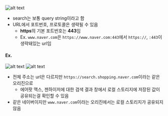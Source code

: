 ![alt text](<스크린샷 2025-01-29 오후 3.58.15.png>)

- search는 보통 query string이라고 함
- URL에서 포트번호, 프로토콜은 생략될 수 있음
  - **https**의 기본 포트번호는 **443**임
  - Ex. `www.naver.com`은 `https://www.naver.com:443`에서 `https://`, `:443`이 생략돼있는 url임

#### Ex.

![alt text](<스크린샷 2025-01-29 오후 4.06.37.png>)
![alt text](<스크린샷 2025-01-29 오후 4.06.29.png>)

- 전체 주소는 url은 다르지만 `https://search.shopping.naver.com`이라는 같은 오리진으로
  - 에어팟 맥스, 젠하이저에 대한 검색 결과 창에서 로컬 스토리지에 저장된 값이 공유되는걸 확인할 수 있음
- 같은 네이버이지만 `www.naver.com`이라는 오리진에서는 로컬 스토리지가 공유되지 않음
